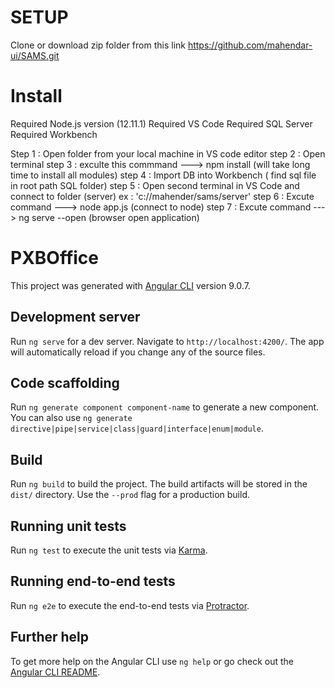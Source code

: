 # SETUP

Clone or download zip folder from this link
https://github.com/mahendar-ui/SAMS.git

# Install
 Required Node.js version (12.11.1)
 Required VS Code
 Required SQL Server
 Required Workbench
 
 Step 1 :  Open folder from your local machine in VS code editor
 step 2 :  Open terminal
 step 3 :  exculte this commmand  ---> npm install  (will take long time to install all modules)
 step 4 : Import DB into Workbench ( find sql file in root path SQL folder)
 step 5 :  Open second terminal in VS Code and connect to folder (server) ex : 'c://mahender/sams/server'
 step 6 : Excute command ---> node app.js  (connect to node)
 step 7 : Excute command ---> ng serve --open (browser open application)

# PXBOffice

This project was generated with [Angular CLI](https://github.com/angular/angular-cli) version 9.0.7.

## Development server

Run `ng serve` for a dev server. Navigate to `http://localhost:4200/`. The app will automatically reload if you change any of the source files.

## Code scaffolding

Run `ng generate component component-name` to generate a new component. You can also use `ng generate directive|pipe|service|class|guard|interface|enum|module`.

## Build

Run `ng build` to build the project. The build artifacts will be stored in the `dist/` directory. Use the `--prod` flag for a production build.

## Running unit tests

Run `ng test` to execute the unit tests via [Karma](https://karma-runner.github.io).

## Running end-to-end tests

Run `ng e2e` to execute the end-to-end tests via [Protractor](http://www.protractortest.org/).

## Further help

To get more help on the Angular CLI use `ng help` or go check out the [Angular CLI README](https://github.com/angular/angular-cli/blob/master/README.md).
